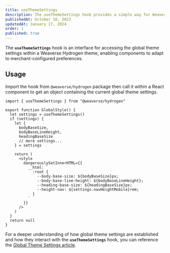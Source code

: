 ```yaml
---
title: useThemeSettings
description: The useThemeSettings hook provides a simple way for Weaverse Hydrogen components to retrieve and utilize the global theme settings.
publishedAt: October 10, 2023
updatedAt: January 17, 2024
order: 1
published: true
---
```


The **`useThemeSettings`** hook is an interface for accessing the global theme settings within a Weaverse Hydrogen
theme, enabling components to adapt to merchant-configured preferences.

Usage
-----

Import the hook from `@weaverse/hydrogen` package then call it within a React component to get an object containing the
current global theme settings.

```tsx
import { useThemeSettings } from "@weaverse/hydrogen"

export function GlobalStyle() {
  let settings = useThemeSettings()
  if (settings) {
    let {
      bodyBaseSize,
      bodyBaseLineHeight,
      headingBaseSize
      // more settings...
    } = settings

    return (
      <style
        dangerouslySetInnerHTML={{
          __html: `
            :root {
              --body-base-size: ${bodyBaseSize}px;
              --body-base-line-height: ${bodyBaseLineHeight};
              --heading-base-size: ${headingBaseSize}px;
              --height-nav: ${settings.navHeightMobile}rem;
            }
          `
        }}
      />
    )
  }
  return null
}
```

For a deeper understanding of how global theme settings are established and how they interact with the
**`useThemeSettings`** hook, you can reference
the [Global Theme Settings article](/docs/guides/global-theme-settings).